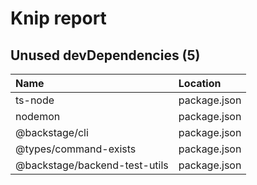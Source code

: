 # Knip report

## Unused devDependencies (5)

| Name                          | Location     |
|:------------------------------|:-------------|
| ts-node                       | package.json |
| nodemon                       | package.json |
| @backstage/cli                | package.json |
| @types/command-exists         | package.json |
| @backstage/backend-test-utils | package.json |

